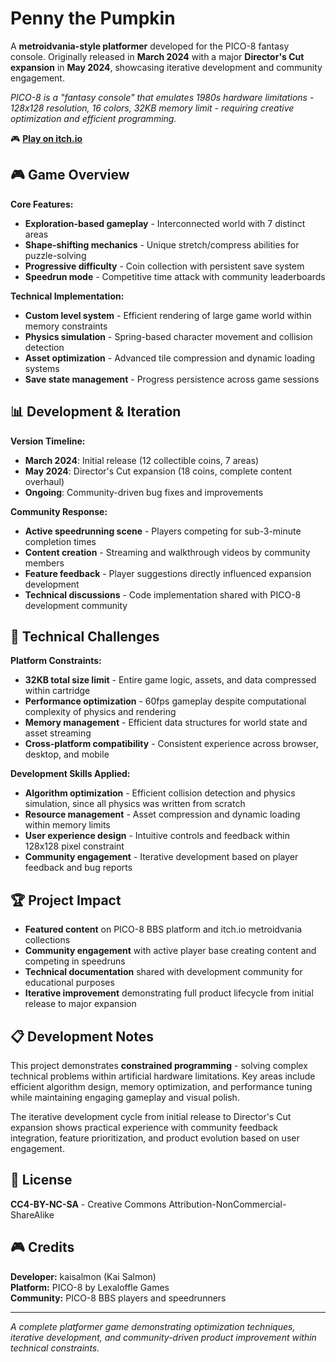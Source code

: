 # Penny the Pumpkin

A **metroidvania-style platformer** developed for the PICO-8 fantasy console. Originally released in **March 2024** with a major **Director's Cut expansion** in **May 2024**, showcasing iterative development and community engagement.

*PICO-8 is a "fantasy console" that emulates 1980s hardware limitations - 128x128 resolution, 16 colors, 32KB memory limit - requiring creative optimization and efficient programming.*

🎮 **[Play on itch.io](https://kaisalmon.itch.io)**

## 🎮 Game Overview

**Core Features:**
- **Exploration-based gameplay** - Interconnected world with 7 distinct areas
- **Shape-shifting mechanics** - Unique stretch/compress abilities for puzzle-solving  
- **Progressive difficulty** - Coin collection with persistent save system
- **Speedrun mode** - Competitive time attack with community leaderboards

**Technical Implementation:**
- **Custom level system** - Efficient rendering of large game world within memory constraints
- **Physics simulation** - Spring-based character movement and collision detection
- **Asset optimization** - Advanced tile compression and dynamic loading systems
- **Save state management** - Progress persistence across game sessions

## 📊 Development & Iteration

**Version Timeline:**
- **March 2024**: Initial release (12 collectible coins, 7 areas)
- **May 2024**: Director's Cut expansion (18 coins, complete content overhaul)
- **Ongoing**: Community-driven bug fixes and improvements

**Community Response:**
- **Active speedrunning scene** - Players competing for sub-3-minute completion times
- **Content creation** - Streaming and walkthrough videos by community members
- **Feature feedback** - Player suggestions directly influenced expansion development
- **Technical discussions** - Code implementation shared with PICO-8 development community

## 🔧 Technical Challenges

**Platform Constraints:**
- **32KB total size limit** - Entire game logic, assets, and data compressed within cartridge
- **Performance optimization** - 60fps gameplay despite computational complexity of physics and rendering
- **Memory management** - Efficient data structures for world state and asset streaming
- **Cross-platform compatibility** - Consistent experience across browser, desktop, and mobile

**Development Skills Applied:**
- **Algorithm optimization** - Efficient collision detection and physics simulation, since all physics was written from scratch
- **Resource management** - Asset compression and dynamic loading within memory limits
- **User experience design** - Intuitive controls and feedback within 128x128 pixel constraint
- **Community engagement** - Iterative development based on player feedback and bug reports

## 🏆 Project Impact

- **Featured content** on PICO-8 BBS platform and itch.io metroidvania collections
- **Community engagement** with active player base creating content and competing in speedruns
- **Technical documentation** shared with development community for educational purposes
- **Iterative improvement** demonstrating full product lifecycle from initial release to major expansion

## 📋 Development Notes

This project demonstrates **constrained programming** - solving complex technical problems within artificial hardware limitations. Key areas include efficient algorithm design, memory optimization, and performance tuning while maintaining engaging gameplay and visual polish.

The iterative development cycle from initial release to Director's Cut expansion shows practical experience with community feedback integration, feature prioritization, and product evolution based on user engagement.

## 📜 License

**CC4-BY-NC-SA** - Creative Commons Attribution-NonCommercial-ShareAlike

## 🎮 Credits

**Developer:** kaisalmon (Kai Salmon)  
**Platform:** PICO-8 by Lexaloffle Games  
**Community:** PICO-8 BBS players and speedrunners

---

*A complete platformer game demonstrating optimization techniques, iterative development, and community-driven product improvement within technical constraints.*

